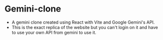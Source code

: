 # Gemini-clone
 - A gemini clone created using React with Vite and Google Gemini's API. 
 - This is the exact replica of the website but you can't login on it and have to use your own API from gemini to use it.
